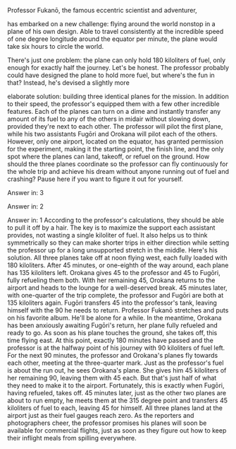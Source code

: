 
Professor Fukanō, the famous 
eccentric scientist and adventurer,

has embarked on a new challenge:
flying around the world nonstop
in a plane of his own design.
Able to travel consistently at the
incredible speed of one degree longitude
around the equator per minute,
the plane would take six hours
to circle the world.

There&#39;s just one problem:
the plane can only hold 180 kiloliters
of fuel,
only enough for exactly half the journey.
Let&#39;s be honest.
The professor probably could have
designed the plane to hold more fuel,
but where&#39;s the fun in that?
Instead, he&#39;s devised a slightly more

elaborate solution:
building three identical planes
for the mission.
In addition to their speed,
the professor&#39;s equipped them
with a few other incredible features.
Each of the planes can turn on a dime
and instantly transfer any amount
of its fuel to any of the others in midair
without slowing down,
provided they&#39;re next to each other.
The professor will pilot the first plane,
while his two assistants Fugōri
and Orokana will pilot each of the others.
However, only one airport,
located on the equator,
has granted permission for the experiment,
making it the starting point,
the finish line,
and the only spot where 
the planes can land,
takeoff,
or refuel on the ground.
How should the three planes coordinate
so the professor can fly continuously
for the whole trip and achieve his dream
without anyone running out 
of fuel and crashing?
Pause here if you want 
to figure it out for yourself.

Answer in: 3

Answer in: 2

Answer in: 1
According to the professor&#39;s calculations,
they should be able to pull it off
by a hair.
The key is to maximize the support
each assistant provides,
not wasting a single kiloliter of fuel.
It also helps us to think symmetrically
so they can make shorter trips
in either direction
while setting the professor up for a long
unsupported stretch in the middle.
Here&#39;s his solution.
All three planes take off at noon
flying west,
each fully loaded with 180 kiloliters.
After 45 minutes, or one-eighth
of the way around,
each plane has 135 kiloliters left.
Orokana gives 45 to the professor
and 45 to Fugōri,
fully refueling them both.
With her remaining 45, 
Orokana returns to the airport
and heads to the lounge
for a well-deserved break.
45 minutes later, with one-quarter
of the trip complete,
the professor and Fugōri
are both at 135 kiloliters again.
Fugōri transfers 45 
into the professor&#39;s tank,
leaving himself with the 90
he needs to return.
Professor Fukanō stretches
and puts on his favorite album.
He&#39;ll be alone for a while.
In the meantime, Orokana has been
anxiously awaiting Fugōri&#39;s return,
her plane fully refueled and ready to go.
As soon as his plane touches the ground,
she takes off, this time flying east.
At this point, exactly 180 minutes 
have passed
and the professor is at the halfway point
of his journey
with 90 kiloliters of fuel left.
For the next 90 minutes,
the professor and Orokana&#39;s planes 
fly towards each other,
meeting at the three-quarter mark.
Just as the professor&#39;s fuel 
is about the run out,
he sees Orokana&#39;s plane.
She gives him 45 kiloliters 
of her remaining 90,
leaving them with 45 each.
But that&#39;s just half of what they need
to make it to the airport.
Fortunately, this is exactly when Fugōri,
having refueled, takes off.
45 minutes later, just as the other two
planes are about to run empty,
he meets them at the 315 degree point
and transfers 45 kiloliters of fuel
to each, leaving 45 for himself.
All three planes land at the airport
just as their fuel gauges reach zero.
As the reporters and photographers cheer,
the professor promises his planes will
soon be available for commercial flights,
just as soon as they figure out how 
to keep their inflight meals
from spilling everywhere.
